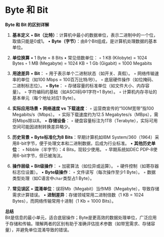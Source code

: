 # Byte 和 Bit 

**Byte 和 Bit 的区别详解**

1. **基本定义**
   • **Bit（比特）**：计算机中最小的数据单位，表示二进制中的一个位，取值只能是0或1。
   • **Byte（字节）**：由8个Bit组成，是计算机处理数据的基本单位。

2. **单位换算**
   • 1 Byte = 8 Bits
   • 常见倍数单位：
     ◦ 1 KB (Kilobyte) = 1024 Bytes
     ◦ 1 MB (Megabyte) = 1024 KB
     ◦ 1 Gb (Gigabit) = 1000 Megabits

3. **用途差异**
   • **Bit**：
     ◦ 用于表示单个二进制状态（如开关、真假）。
     ◦ 网络传输速率的单位（如100 Mbps = 100百万比特/秒）。
     ◦ 底层硬件操作（如位掩码、二进制标志位）。
   • **Byte**：
     ◦ 存储容量的标准单位（如文件大小、内存容量）。
     ◦ 字符编码的基础（如ASCII码中1字符=1 Byte）。
     ◦ 计算机内存寻址的基本单元（每个地址对应1 Byte）。

4. **实际应用场景**
   • **网络速度 vs 下载速度**：
     ◦ 运营商宣传的“100M宽带”指100 Megabits/s（Mbps）。
     ◦ 实际下载速度约为12.5 Megabytes/s（MBps），需将Mbps除以8。
   • **存储设备**：
     ◦ 硬盘容量标注为1TB（Terabyte），实际可用空间可能因进制转换差异略少。

5. **历史背景**
   • **Byte标准化为8 Bits**：早期计算机如IBM System/360（1964）采用8-bit字节，便于处理文本和二进制数据，后成为行业标准。
   • **其他历史单位**：
     ◦ Nibble（半字节）：4 Bits，现较少使用。
     ◦ 早期系统如DEC PDP-8使用6-bit字节，但已被淘汰。

6. **操作层级**
   • **Bit级操作**：
     ◦ 加密算法（如位异或运算）。
     ◦ 硬件控制（如寄存器标志位设置）。
   • **Byte级操作**：
     ◦ 文件读写（每次操作至少1 Byte）。
     ◦ 数据类型处理（如C语言中`char`类型占1 Byte）。

7. **常见误区**
   • **混淆单位**：误将Mb（Megabit）当作MB（Megabyte），导致存储需求计算错误。
   • **进制差异**：存储领域常用二进制倍数（1 KB = 1024 Bytes），而网络传输常用十进制（1 Kb = 1000 Bits）。

**总结**  
Bit是信息的最小单元，适合底层操作；Byte是更高效的数据处理单位，广泛应用于存储和传输。理解两者的区别有助于准确评估技术参数（如带宽需求、存储容量），并避免单位混淆导致的错误。